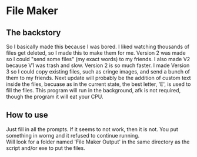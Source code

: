 # File Maker
## The backstory
So I basically made this because I was bored. I liked watching thousands of files get deleted, so I made this to make them for me. Version 2 was made so I could "send some files" (my exact words) to my friends. I also made V2 because V1 was trash and slow. Version 2 is so much faster. I made Version 3 so I could copy existing files, such as cringe images, and send a bunch of them to my friends. Next update will probably be the addition of custom text inside the files, becuase as in the current state, the best letter, 'E', is used to fill the files.
This program will run in the background, afk is not required, though the program it will eat your CPU.

## How to use
Just fill in all the prompts. If it seems to not work, then it is not. You put something in worng and it refused to continue running.  
Will look for a folder named 'File Maker Output' in the same directory as the script and/or exe to put the files.
